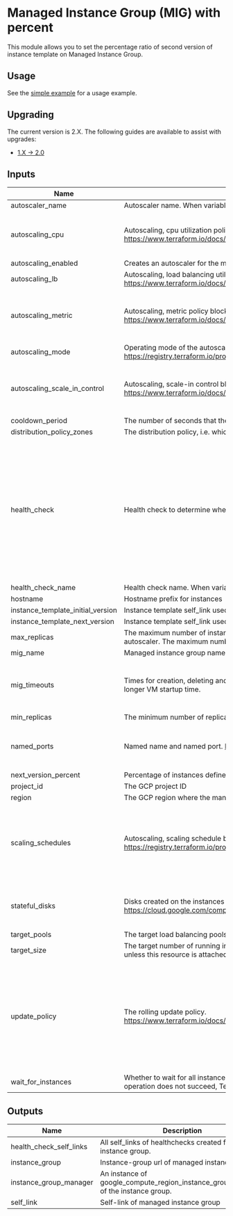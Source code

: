 # Managed Instance Group (MIG) with percent

This module allows you to set the percentage ratio of second version of instance template on Managed Instance Group.

## Usage

See the [simple example](../../examples/mig_with_percent/simple) for a usage example.

## Upgrading

The current version is 2.X. The following guides are available to assist with upgrades:

- [1.X -> 2.0](../../docs/upgrading_to_mig_v2.0.md)

<!-- BEGINNING OF PRE-COMMIT-TERRAFORM DOCS HOOK -->
## Inputs

| Name | Description | Type | Default | Required |
|------|-------------|------|---------|:--------:|
| autoscaler\_name | Autoscaler name. When variable is empty, name will be derived from var.hostname. | `string` | `""` | no |
| autoscaling\_cpu | Autoscaling, cpu utilization policy block as single element array. https://www.terraform.io/docs/providers/google/r/compute_autoscaler#cpu_utilization | <pre>list(object({<br>    target            = number<br>    predictive_method = string<br>  }))</pre> | `[]` | no |
| autoscaling\_enabled | Creates an autoscaler for the managed instance group | `string` | `"false"` | no |
| autoscaling\_lb | Autoscaling, load balancing utilization policy block as single element array. https://www.terraform.io/docs/providers/google/r/compute_autoscaler#load_balancing_utilization | `list(map(number))` | `[]` | no |
| autoscaling\_metric | Autoscaling, metric policy block as single element array. https://www.terraform.io/docs/providers/google/r/compute_autoscaler#metric | <pre>list(object({<br>    name   = string<br>    target = number<br>    type   = string<br>  }))</pre> | `[]` | no |
| autoscaling\_mode | Operating mode of the autoscaling policy. If omitted, the default value is ON. https://registry.terraform.io/providers/hashicorp/google/latest/docs/resources/compute_autoscaler#mode | `string` | `null` | no |
| autoscaling\_scale\_in\_control | Autoscaling, scale-in control block. https://www.terraform.io/docs/providers/google/r/compute_autoscaler#scale_in_control | <pre>object({<br>    fixed_replicas   = number<br>    percent_replicas = number<br>    time_window_sec  = number<br>  })</pre> | <pre>{<br>  "fixed_replicas": null,<br>  "percent_replicas": null,<br>  "time_window_sec": null<br>}</pre> | no |
| cooldown\_period | The number of seconds that the autoscaler should wait before it starts collecting information from a new instance. | `number` | `60` | no |
| distribution\_policy\_zones | The distribution policy, i.e. which zone(s) should instances be create in. Default is all zones in given region. | `list(string)` | `[]` | no |
| health\_check | Health check to determine whether instances are responsive and able to do work | <pre>object({<br>    type                = string<br>    initial_delay_sec   = number<br>    check_interval_sec  = number<br>    healthy_threshold   = number<br>    timeout_sec         = number<br>    unhealthy_threshold = number<br>    response            = string<br>    proxy_header        = string<br>    port                = number<br>    request             = string<br>    request_path        = string<br>    host                = string<br>    enable_logging      = bool<br>  })</pre> | <pre>{<br>  "check_interval_sec": 30,<br>  "enable_logging": false,<br>  "healthy_threshold": 1,<br>  "host": "",<br>  "initial_delay_sec": 30,<br>  "port": 80,<br>  "proxy_header": "NONE",<br>  "request": "",<br>  "request_path": "/",<br>  "response": "",<br>  "timeout_sec": 10,<br>  "type": "",<br>  "unhealthy_threshold": 5<br>}</pre> | no |
| health\_check\_name | Health check name. When variable is empty, name will be derived from var.hostname. | `string` | `""` | no |
| hostname | Hostname prefix for instances | `string` | `"default"` | no |
| instance\_template\_initial\_version | Instance template self\_link used to create compute instances for the initial version | `string` | n/a | yes |
| instance\_template\_next\_version | Instance template self\_link used to create compute instances for the second version | `string` | n/a | yes |
| max\_replicas | The maximum number of instances that the autoscaler can scale up to. This is required when creating or updating an autoscaler. The maximum number of replicas should not be lower than minimal number of replicas. | `number` | `10` | no |
| mig\_name | Managed instance group name. When variable is empty, name will be derived from var.hostname. | `string` | `""` | no |
| mig\_timeouts | Times for creation, deleting and updating the MIG resources. Can be helpful when using wait\_for\_instances to allow a longer VM startup time. | <pre>object({<br>    create = string<br>    update = string<br>    delete = string<br>  })</pre> | <pre>{<br>  "create": "5m",<br>  "delete": "15m",<br>  "update": "5m"<br>}</pre> | no |
| min\_replicas | The minimum number of replicas that the autoscaler can scale down to. This cannot be less than 0. | `number` | `2` | no |
| named\_ports | Named name and named port. https://cloud.google.com/load-balancing/docs/backend-service#named_ports | <pre>list(object({<br>    name = string<br>    port = number<br>  }))</pre> | `[]` | no |
| next\_version\_percent | Percentage of instances defined in the second version | `number` | n/a | yes |
| project\_id | The GCP project ID | `string` | `null` | no |
| region | The GCP region where the managed instance group resides. | `string` | n/a | yes |
| scaling\_schedules | Autoscaling, scaling schedule block. https://registry.terraform.io/providers/hashicorp/google/latest/docs/resources/compute_autoscaler#scaling_schedules | <pre>list(object({<br>    disabled              = bool<br>    duration_sec          = number<br>    min_required_replicas = number<br>    name                  = string<br>    schedule              = string<br>    time_zone             = string<br>  }))</pre> | `[]` | no |
| stateful\_disks | Disks created on the instances that will be preserved on instance delete. https://cloud.google.com/compute/docs/instance-groups/configuring-stateful-disks-in-migs | <pre>list(object({<br>    device_name = string<br>    delete_rule = string<br>  }))</pre> | `[]` | no |
| target\_pools | The target load balancing pools to assign this group to. | `list(string)` | `[]` | no |
| target\_size | The target number of running instances for this managed instance group. This value should always be explicitly set unless this resource is attached to an autoscaler, in which case it should never be set. | `number` | `1` | no |
| update\_policy | The rolling update policy. https://www.terraform.io/docs/providers/google/r/compute_region_instance_group_manager#rolling_update_policy | <pre>list(object({<br>    max_surge_fixed              = number<br>    instance_redistribution_type = string<br>    max_surge_percent            = number<br>    max_unavailable_fixed        = number<br>    max_unavailable_percent      = number<br>    min_ready_sec                = number<br>    replacement_method           = string<br>    minimal_action               = string<br>    type                         = string<br>  }))</pre> | `[]` | no |
| wait\_for\_instances | Whether to wait for all instances to be created/updated before returning. Note that if this is set to true and the operation does not succeed, Terraform will continue trying until it times out. | `string` | `"false"` | no |

## Outputs

| Name | Description |
|------|-------------|
| health\_check\_self\_links | All self\_links of healthchecks created for the instance group. |
| instance\_group | Instance-group url of managed instance group |
| instance\_group\_manager | An instance of google\_compute\_region\_instance\_group\_manager of the instance group. |
| self\_link | Self-link of managed instance group |

<!-- END OF PRE-COMMIT-TERRAFORM DOCS HOOK -->
